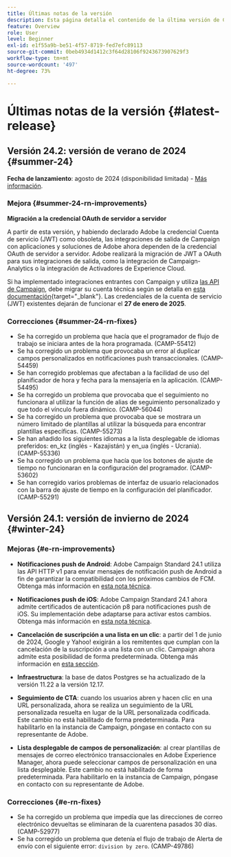 ```yaml
---
title: Últimas notas de la versión
description: Esta página detalla el contenido de la última versión de Campaign Standard
feature: Overview
role: User
level: Beginner
exl-id: e1f55a9b-be51-4f57-8719-fed7efc89113
source-git-commit: 0beb4934d1412c3f64d28106f9243673907629f3
workflow-type: tm+mt
source-wordcount: '497'
ht-degree: 73%

---
```



# Últimas notas de la versión {#latest-release}

<!--
![Control Panel](assets/do-not-localize/cp-icon.png) **New Control Panel release**. [Learn more](https://experienceleague.adobe.com/docs/control-panel/using/release-notes.html){target="_blank"}.-->

<!--
## Early release notes {#e-new-release}

This section lists improvements and changes included in the next Campaign Standard release.

>[!CAUTION]
>
>This content is subject to changes without prior notice until the stage environments upgrade date. Learn more in the [Release planning page](../../rn/using/release-planning.md).
-->

## Versión 24.2: versión de verano de 2024 {#summer-24}

**Fecha de lanzamiento**: agosto de 2024 (disponibilidad limitada) - [Más información](../../rn/using/release-planning.md).

### Mejora {#summer-24-rn-improvements}

**Migración a la credencial OAuth de servidor a servidor**

A partir de esta versión, y habiendo declarado Adobe la credencial Cuenta de servicio (JWT) como obsoleta, las integraciones de salida de Campaign con aplicaciones y soluciones de Adobe ahora dependen de la credencial OAuth de servidor a servidor. Adobe realizará la migración de JWT a OAuth para sus integraciones de salida, como la integración de Campaign-Analytics o la integración de Activadores de Experience Cloud.

Si ha implementado integraciones entrantes con Campaign y utiliza [las API de Campaign](../../api/using/get-started-apis.md), debe migrar su cuenta técnica según se detalla en [esta documentación](https://developer.adobe.com/developer-console/docs/guides/authentication/ServerToServerAuthentication/migration/){target="_blank"}. Las credenciales de la cuenta de servicio (JWT) existentes dejarán de funcionar el **27 de enero de 2025**.

### Correcciones {#summer-24-rn-fixes}

* Se ha corregido un problema que hacía que el programador de flujo de trabajo se iniciara antes de la hora programada. (CAMP-55412)
* Se ha corregido un problema que provocaba un error al duplicar campos personalizados en notificaciones push transaccionales. (CAMP-54459)
* Se han corregido problemas que afectaban a la facilidad de uso del planificador de hora y fecha para la mensajería en la aplicación. (CAMP-54495)
* Se ha corregido un problema que provocaba que el seguimiento no funcionara al utilizar la función de alias de seguimiento personalizado y que todo el vínculo fuera dinámico. (CAMP-56044)
* Se ha corregido un problema que provocaba que se mostrara un número limitado de plantillas al utilizar la búsqueda para encontrar plantillas específicas. (CAMP-55273)
* Se han añadido los siguientes idiomas a la lista desplegable de idiomas preferidos: en_kz (inglés - Kazajistán) y en_ua (inglés - Ucrania). (CAMP-55336)
* Se ha corregido un problema que hacía que los botones de ajuste de tiempo no funcionaran en la configuración del programador. (CAMP-53602)
* Se han corregido varios problemas de interfaz de usuario relacionados con la barra de ajuste de tiempo en la configuración del planificador. (CAMP-55291)

## Versión 24.1: versión de invierno de 2024 {#winter-24}

### Mejoras {#e-rn-improvements}

* **Notificaciones push de Android**: Adobe Campaign Standard 24.1 utiliza las API HTTP v1 para enviar mensajes de notificación push de Android a fin de garantizar la compatibilidad con los próximos cambios de FCM. Obtenga más información en [esta nota técnica](../../administration/using/push-technote.md).

* **Notificaciones push de iOS**: Adobe Campaign Standard 24.1 ahora admite certificados de autenticación p8 para notificaciones push de iOS. Su implementación debe adaptarse para activar estos cambios. Obtenga más información en [esta nota técnica](../../administration/using/push-technote.md).

* **Cancelación de suscripción a una lista en un clic**: a partir del 1 de junio de 2024, Google y Yahoo! exigirán a los remitentes que cumplan con la cancelación de la suscripción a una lista con un clic. Campaign ahora admite esta posibilidad de forma predeterminada. Obtenga más información en [esta sección](../../administration/using/configuring-email-channel.md#list-of-email-smtp-parameters).

* **Infraestructura**: la base de datos Postgres se ha actualizado de la versión 11.22 a la versión 12.17.

* **Seguimiento de CTA**: cuando los usuarios abren y hacen clic en una URL personalizada, ahora se realiza un seguimiento de la URL personalizada resuelta en lugar de la URL personalizada codificada. Este cambio no está habilitado de forma predeterminada. Para habilitarlo en la instancia de Campaign, póngase en contacto con su representante de Adobe.

* **Lista desplegable de campos de personalización**: al crear plantillas de mensajes de correo electrónico transaccionales en Adobe Experience Manager, ahora puede seleccionar campos de personalización en una lista desplegable. Este cambio no está habilitado de forma predeterminada. Para habilitarlo en la instancia de Campaign, póngase en contacto con su representante de Adobe.

### Correcciones {#e-rn-fixes}

* Se ha corregido un problema que impedía que las direcciones de correo electrónico devueltas se eliminaran de la cuarentena pasados 30 días. (CAMP-52977)
* Se ha corregido un problema que detenía el flujo de trabajo de Alerta de envío con el siguiente error: `division by zero`. (CAMP-49786)

